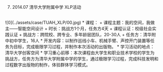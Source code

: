   7. 2014.07 清华大学附属中学 XLP活动
  <br>
  ![0](../assets/case/TUAH_XLP/00.jpg)
    * 课程：
        + 课程主题：我的空间，我做主——智能空间设计
        + 时长：挑战方1个月，任务方4天
        + 课程认证：校级社会实践认证
        + 挑战方：跨院校、跨专业、多年龄层团队，20-30人
        + 任务方：清华附中初中学生，16人
    * 开发内容：以制作巡线小车、机械手臂、声控开门装置等任务为目标，完成极限学习过程，并制作本次活动的出版物。
    * 学习活动的地点：清华大学创客空间
    * 学习重心前移：本次课程由大学生和职业技术学校的学生为挑战方，任务方为清华大学附属中学的学生，通过极限学习过程，完成科技发明和过程数字出版物的制作，体验群体学习模式。
